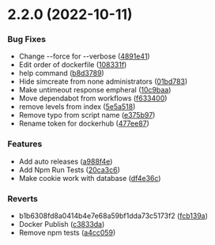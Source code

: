 # 2.2.0 (2022-10-11)


### Bug Fixes

* Change --force for --verbose ([4891e41](https://github.com/taeh98/Clarence-Bot/commit/4891e4172d233b3b65139d86af7aeca0306f4eb6))
* Edit order of dockerfile ([108331f](https://github.com/taeh98/Clarence-Bot/commit/108331fc0072284eaa6ed286b0295dd5e01c33ec))
* help command ([b8d3789](https://github.com/taeh98/Clarence-Bot/commit/b8d37898447f8d95f4d49c7ebe9cc1696373c94c))
* Hide simcreate from none administrators ([01bd783](https://github.com/taeh98/Clarence-Bot/commit/01bd78392e0c447ffc925b3341a4e4f6dce27b01))
* Make untimeout response empheral ([10c9baa](https://github.com/taeh98/Clarence-Bot/commit/10c9baa743c7c2cf685d92bcae638de804320193))
* Move dependabot from workflows ([f633400](https://github.com/taeh98/Clarence-Bot/commit/f633400c91115b59dd73b936c9e832cb042efb78))
* remove levels from index ([5e5a518](https://github.com/taeh98/Clarence-Bot/commit/5e5a5182a477bda9686341647d95054c7afbe194))
* Remove typo from script name ([e375b97](https://github.com/taeh98/Clarence-Bot/commit/e375b97b84a979d0cedfedae824b34f575991086))
* Rename token for dockerhub ([477ee87](https://github.com/taeh98/Clarence-Bot/commit/477ee878daec537d0f88b7db16cde2dfaebdd8a8))


### Features

* Add auto releases ([a988f4e](https://github.com/taeh98/Clarence-Bot/commit/a988f4e8c6168d48f45af2ca4b9ddcb158543568))
* Add Npm Run Tests ([20ca3c6](https://github.com/taeh98/Clarence-Bot/commit/20ca3c6eea56324715688925219ac30398ca0423))
* Make cookie work with database ([df4e36c](https://github.com/taeh98/Clarence-Bot/commit/df4e36c4154bec9324f3c792960194d510530cc4))


### Reverts

* b1b6308fd8a0414b4e7e68a59bf1dda73c5173f2 ([fcb139a](https://github.com/taeh98/Clarence-Bot/commit/fcb139a7e105000d9ab4cdb1a2e7c8c2165f3289))
* Docker Publish ([c3833da](https://github.com/taeh98/Clarence-Bot/commit/c3833da0ee6412f58ec6422e92f923ed71f4ce12))
* Remove npm tests ([a4cc059](https://github.com/taeh98/Clarence-Bot/commit/a4cc059acd0fbc7308d8d77c036112f45e7b1c82))



